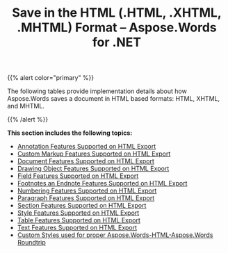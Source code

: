 ﻿---
title: Save in the HTML (.HTML, .XHTML, .MHTML) Format – Aspose.Words for .NET
articleTitle: Save in the HTML (.HTML, .XHTML, .MHTML) Format
linktitle: Save in the HTML (.HTML, .XHTML, .MHTML) Format
description: "Aspose.Words for .NET allows you to work with various features supported when saving to HTML-based format."
type: docs
weight: 50
url: /net/save-in-html-xhtml-mhtml-formats/
aliases: [/net/save-in-the-html-html-xhtml-mhtml-format/]
---

{{% alert color="primary" %}}

The following tables provide implementation details about how Aspose.Words saves a document in HTML based formats: HTML, XHTML, and MHTML.

{{% /alert %}}

**This section includes the following topics:** 

- [Annotation Features Supported on HTML Export](/words/net/annotation-features-supported-on-html-export/)
- [Custom Markup Features Supported on HTML Export](/words/net/custom-markup-features-supported-on-html-export/)
- [Document Features Supported on HTML Export](/words/net/document-features-supported-on-html-export/)
- [Drawing Object Features Supported on HTML Export](/words/net/drawing-object-features-supported-on-html-export/)
- [Field Features Supported on HTML Export](/words/net/field-features-supported-on-html-export/)
- [Footnotes an Endnote Features Supported on HTML Export](/words/net/footnotes-and-endnote-features-supported-on-html-export/)
- [Numbering Features Supported on HTML Export](/words/net/numbering-features-supported-on-html-export/)
- [Paragraph Features Supported on HTML Export](/words/net/paragraph-features-supported-on-html-export/)
- [Section Features Supported on HTML Export](/words/net/section-features-supported-on-html-export/)
- [Style Features Supported on HTML Export](/words/net/style-features-supported-on-html-export/)
- [Table Features Supported on HTML Export](/words/net/table-features-supported-on-html-export/)
- [Text Features Supported on HTML Export](/words/net/text-features-supported-on-html-export/)
- [Custom Styles used for proper Aspose.Words-HTML-Aspose.Words Roundtrip](/words/net/custom-styles-used-for-proper-aspose-words-html-aspose-words-roundtrip/)
